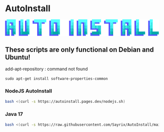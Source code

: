 # AutoInstall
![logo](https://raw.githubusercontent.com/Sayrix/AutoInstall/main/img/logo.png)

## These scripts are only functional on Debian and Ubuntu!

add-apt-repository : command not found

```sudo apt-get install software-properties-common```

### NodeJS AutoInstall
```sh
bash <(curl -s https://autoinstall.pages.dev/nodejs.sh)
```

### Java 17
```sh
bash <(curl -s https://raw.githubusercontent.com/Sayrix/AutoInstall/main/java17.sh)
```
